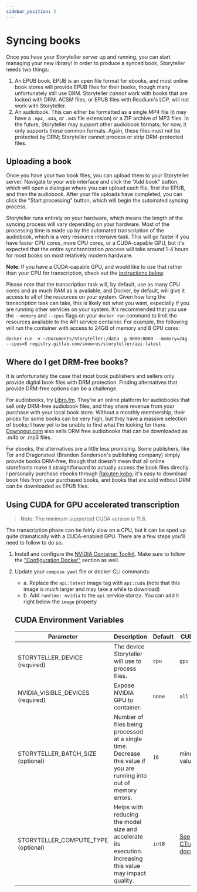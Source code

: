 ```yaml
---
sidebar_position: 2
---
```


# Syncing books

Once you have your Storyteller server up and running, you can start managing
your new library! In order to produce a synced book, Storyteller needs two
things:

1. An EPUB book. EPUB is an open file format for ebooks, and most online book
   stores will provide EPUB files for their books, though many unfortunately
   still use DRM. Storyteller _cannot_ work with books that are locked with DRM.
   ACSM files, or EPUB files with Readium's LCP, will not work with Storyteller.
2. An audiobook. This can either be formatted as a single MP4 file (it may have
   a `.mp4`, `.m4a`, or `.m4b` file extension) or a ZIP archive of MP3 files. In
   the future, Storyteller may support other audiobook formats; for now, it only
   supports these common formats. Again, these files must not be protected by
   DRM; Storyteller cannot process or strip DRM-protected files.

## Uploading a book

Once you have your two book files, you can upload them to your Storyteller
server. Navigate to your web interface and click the "Add book" button, which
will open a dialogue where you can upload each file, first the EPUB, and then
the audiobook. After your file uploads have completed, you can click the "Start
processing" button, which will begin the automated syncing process.

Storyteller runs entirely on your hardware, which means the length of the
syncing process will vary depending on your hardware. Most of the processing
time is made up by the automated transcription of the audiobook, which is a very
resource intensive task. This will go faster if you have faster CPU cores, more
CPU cores, or a CUDA-capable GPU, but it's expected that the entire
synchronization process will take around 1-4 hours for most books on most
relatively modern hardware.

**Note**: If you have a CUDA-capable GPU, and would like to use that rather than
your CPU for transcription, check out the
[instructions below](#using-cuda-for-gpu-accelerated-transcription).

Please note that the transcription task will, by default, use as many CPU cores
and as much RAM as is available, and Docker, by default, will give it access to
all of the resources on your system. Given how long the transcription task can
take, this is likely not what you want, especially if you are running other
services on your system. It's recommended that you use the `--memory` and
`--cpus` flags on your `docker run` command to limit the resources available to
the API service container. For example, the following will run the container
with access to 24GB of memory and 8 CPU cores:

```shell
docker run -v ~/Documents/Storyteller:/data -p 8000:8000 --memory=24g --cpus=8 registry.gitlab.com/smoores/storyteller/api:latest
```

## Where do I get DRM-free books?

It is unfortunately the case that most book publishers and sellers only provide
digital book files with DRM protection. Finding alternatives that provide
DRM-free options can be a challenge.

For audiobooks, try [Libro.fm](https://libro.fm/). They're an online platform
for audiobooks that sell only DRM-free audiobook files, and they share revenue
from your purchase with your local book store. Without a monthly membership,
their prices for some books can be very high, but they have a massive selection
of books; I have yet to be unable to find what I'm looking for there.
[Downpour.com](https://www.downpour.com/) also sells DRM free audiobooks that
can be downloaded as .m4b or .mp3 files.

For ebooks, the alternatives are a little less promising. Some publishers, like
Tor and Dragonsteel (Brandon Sanderson's publishing company) simply provide
books DRM-free, though that doesn't mean that all online storefronts make it
straightforward to actually access the book files directly. I personally
purchase ebooks through [Rakuten kobo](https://www.kobo.com/); it's easy to
download book files from your purchased books, and books that are sold without
DRM can be downloaded as EPUB files.

## Using CUDA for GPU accelerated transcription

> Note: The minimum supported CUDA version is 11.8.

The transcription phase can be fairly slow on a CPU, but it can be sped up
quite dramatically with a CUDA-enabled GPU. There are a few steps you'll need
to follow to do so.

1. Install and configure the
   [NVIDIA Container Toolkit](https://docs.nvidia.com/datacenter/cloud-native/container-toolkit/latest/install-guide.html).
   Make sure to follow the
   ["Configuration Docker"](https://docs.nvidia.com/datacenter/cloud-native/container-toolkit/latest/install-guide.html#configuring-docker)
   section as well.
2. Update your `compose.yaml` file or docker CLI commands:
   - a. Replace the `api:latest` image tag with `api:cuda` (note that this image
   is _much_ larger and may take a while to download)
   - b. Add `runtime: nvidia` to the `api` service stanza. You can add it right
   below the `image` property

   ## CUDA Environment Variables

      | Parameter | Description | Default | CUDA Options |
      | ------ | ------ | ------ | ------ |
      |STORYTELLER_DEVICE (required)|The device Storyteller will use to process files.|`cpu`| `gpu` |
      |NVIDIA_VISIBLE_DEVICES (required)|Expose NVIDIA GPU to container.|`none`| `all`|
      |STORYTELLER_BATCH_SIZE (optional)|Number of files being processed at a single time. Decrease this value if you are running into out of memory errors.|`16`|minumum value of `1`|
      |STORYTELLER_COMPUTE_TYPE (optional)|Helps with reducing the model size and accelerate its execution. Increasing this value may impact quality.|`int8`|[See CTranslate2 documentation.](https://opennmt.net/CTranslate2/quantization.html#implicit-type-conversion-on-load)|
